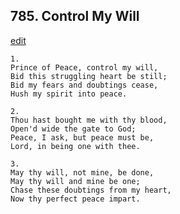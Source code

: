 
## 785.  Control My Will
[edit](https://docs.google.com/document/d/1FF5dBS7MkJp2e9zEP97IVshoORJrQu98/edit?mode=html)



    1.
    Prince of Peace, control my will,
    Bid this struggling heart be still;
    Bid my fears and doubtings cease,
    Hush my spirit into peace.

    2.
    Thou hast bought me with thy blood,
    Open'd wide the gate to God;
    Peace, I ask, but peace must be,
    Lord, in being one with thee.

    3.
    May thy will, not mine, be done,
    May thy will and mine be one;
    Chase these doubtings from my heart,
    Now thy perfect peace impart.
